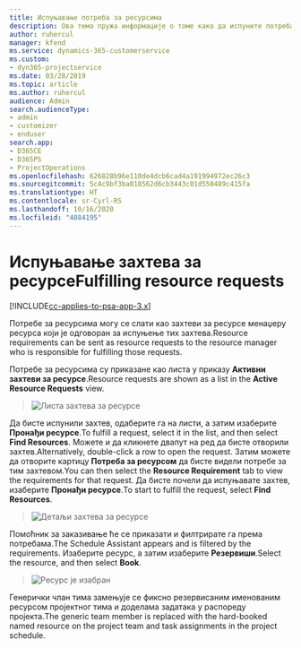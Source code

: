 ```yaml
---
title: Испуњавање потреба за ресурсима
description: Ова тема пружа информације о томе како да испуните потреба за ресурсима.
author: ruhercul
manager: kfend
ms.service: dynamics-365-customerservice
ms.custom:
- dyn365-projectservice
ms.date: 03/28/2019
ms.topic: article
ms.author: ruhercul
audience: Admin
search.audienceType:
- admin
- customizer
- enduser
search.app:
- D365CE
- D365PS
- ProjectOperations
ms.openlocfilehash: 626828b96e110de4dcb6cad4a191994972ec26c3
ms.sourcegitcommit: 5c4c9bf3ba018562d6cb3443c01d550489c415fa
ms.translationtype: HT
ms.contentlocale: sr-Cyrl-RS
ms.lasthandoff: 10/16/2020
ms.locfileid: "4084195"
---
```

# <a name="fulfilling-resource-requests"></a><span data-ttu-id="6d1bd-103">Испуњавање захтева за ресурсе</span><span class="sxs-lookup"><span data-stu-id="6d1bd-103">Fulfilling resource requests</span></span>

[!INCLUDE[cc-applies-to-psa-app-3.x](../includes/cc-applies-to-psa-app-3x.md)]

<span data-ttu-id="6d1bd-104">Потребе за ресурсима могу се слати као захтеви за ресурсе менаџеру ресурса који је одговоран за испуњење тих захтева.</span><span class="sxs-lookup"><span data-stu-id="6d1bd-104">Resource requirements can be sent as resource requests to the resource manager who is responsible for fulfilling those requests.</span></span>

<span data-ttu-id="6d1bd-105">Потребе за ресурсима су приказане као листа у приказу **Активни захтеви за ресурсе**.</span><span class="sxs-lookup"><span data-stu-id="6d1bd-105">Resource requests are shown as a list in the **Active Resource Requests** view.</span></span>

> ![Листа захтева за ресурсе](media/Resource-Management-image59.png)

<span data-ttu-id="6d1bd-107">Да бисте испунили захтев, одаберите га на листи, а затим изаберите **Пронађи ресурсе**.</span><span class="sxs-lookup"><span data-stu-id="6d1bd-107">To fulfill a request, select it in the list, and then select **Find Resources**.</span></span> <span data-ttu-id="6d1bd-108">Можете и да кликнете двапут на ред да бисте отворили захтев.</span><span class="sxs-lookup"><span data-stu-id="6d1bd-108">Alternatively, double-click a row to open the request.</span></span> <span data-ttu-id="6d1bd-109">Затим можете да отворите картицу **Потреба за ресурсом** да бисте видели потребе за тим захтевом.</span><span class="sxs-lookup"><span data-stu-id="6d1bd-109">You can then select the **Resource Requirement** tab to view the requirements for that request.</span></span> <span data-ttu-id="6d1bd-110">Да бисте почели да испуњавате захтев, изаберите **Пронађи ресурсе**.</span><span class="sxs-lookup"><span data-stu-id="6d1bd-110">To start to fulfill the request, select **Find Resources**.</span></span>

> ![Детаљи захтева за ресурсе](media/Resource-Management-image60.png)

<span data-ttu-id="6d1bd-112">Помоћник за заказивање ће се приказати и филтрирате га према потребама.</span><span class="sxs-lookup"><span data-stu-id="6d1bd-112">The Schedule Assistant appears and is filtered by the requirements.</span></span> <span data-ttu-id="6d1bd-113">Изаберите ресурс, а затим изаберите **Резервиши**.</span><span class="sxs-lookup"><span data-stu-id="6d1bd-113">Select the resource, and then select **Book**.</span></span>

> ![Ресурс је изабран](media/Resource-Management-image61.png)

<span data-ttu-id="6d1bd-115">Генерички члан тима замењује се фиксно резервисаним именованим ресурсом пројектног тима и доделама задатака у распореду пројекта.</span><span class="sxs-lookup"><span data-stu-id="6d1bd-115">The generic team member is replaced with the hard-booked named resource on the project team and task assignments in the project schedule.</span></span>
